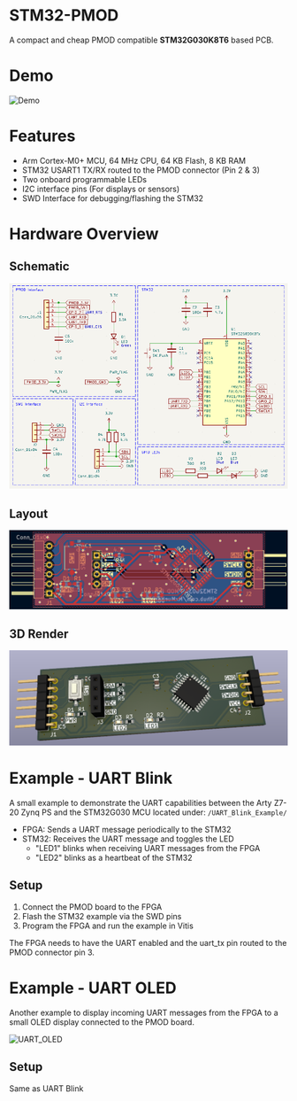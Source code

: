 # STM32-PMOD
A compact and cheap PMOD compatible **STM32G030K8T6** based PCB. 

# Demo

![Demo](./assets/demo_blink.gif)

# Features
- Arm Cortex-M0+ MCU, 64 MHz CPU, 64 KB Flash, 8 KB RAM
- STM32 USART1 TX/RX routed to the PMOD connector (Pin 2 & 3)
- Two onboard programmable LEDs
- I2C interface pins (For displays or sensors)
- SWD Interface for debugging/flashing the STM32 

# Hardware Overview

## Schematic

![Schematic](./assets/schematic.png)

## Layout

![Layout](./assets/layout.png)

## 3D Render

![3D Render](./assets/3drender.png)

# Example - UART Blink

A small example to demonstrate the UART capabilities between the Arty Z7-20 Zynq PS and the STM32G030 MCU located under: `/UART_Blink_Example/`

- FPGA: Sends a UART message periodically to the STM32
- STM32: Receives the UART message and toggles the LED
    - "LED1" blinks when receiving UART messages from the FPGA
    - "LED2" blinks as a heartbeat of the STM32

## Setup
1. Connect the PMOD board to the FPGA
2. Flash the STM32 example via the SWD pins
3. Program the FPGA and run the example in Vitis

The FPGA needs to have the UART enabled and the uart_tx pin routed to the PMOD connector pin 3.

# Example - UART OLED

Another example to display incoming UART messages from the FPGA to a small OLED display connected to the PMOD board.

![UART_OLED](./assets/demo_oled.gif)

## Setup
Same as UART Blink


